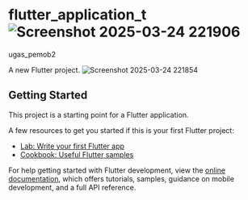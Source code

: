 # flutter_application_t![Screenshot 2025-03-24 221906](https://github.com/user-attachments/assets/b7147b9c-974b-473e-9982-c86b45c47a30)
ugas_pemob2

A new Flutter project.
![Screenshot 2025-03-24 221854](https://github.com/user-attachments/assets/21fd1589-4a62-4147-909b-c09954803075)

## Getting Started

This project is a starting point for a Flutter application.

A few resources to get you started if this is your first Flutter project:

- [Lab: Write your first Flutter app](https://docs.flutter.dev/get-started/codelab)
- [Cookbook: Useful Flutter samples](https://docs.flutter.dev/cookbook)

For help getting started with Flutter development, view the
[online documentation](https://docs.flutter.dev/), which offers tutorials,
samples, guidance on mobile development, and a full API reference.
